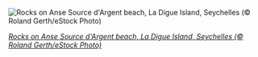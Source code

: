 
![Rocks on Anse Source d'Argent beach, La Digue Island, Seychelles (© Roland Gerth/eStock Photo)](https://cn.bing.com//th?id=OHR.RocksSeychelles_EN-US7406548278_1920x1080.jpg&rf=LaDigue_1920x1080.jpg&pid=hp)

*[Rocks on Anse Source d'Argent beach, La Digue Island, Seychelles (© Roland Gerth/eStock Photo)](https://www.bing.com/search?q=la+digue+island&form=hpcapt&filters=HpDate%3a%2220210629_0700%22)*
